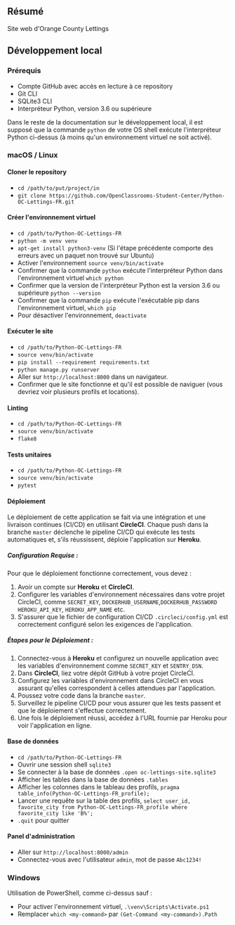 ## Résumé

Site web d'Orange County Lettings

## Développement local

### Prérequis

- Compte GitHub avec accès en lecture à ce repository
- Git CLI
- SQLite3 CLI
- Interpréteur Python, version 3.6 ou supérieure

Dans le reste de la documentation sur le développement local, il est supposé que la commande `python` de votre OS shell exécute l'interpréteur Python ci-dessus (à moins qu'un environnement virtuel ne soit activé).

### macOS / Linux

#### Cloner le repository

- `cd /path/to/put/project/in`
- `git clone https://github.com/OpenClassrooms-Student-Center/Python-OC-Lettings-FR.git`

#### Créer l'environnement virtuel

- `cd /path/to/Python-OC-Lettings-FR`
- `python -m venv venv`
- `apt-get install python3-venv` (Si l'étape précédente comporte des erreurs avec un paquet non trouvé sur Ubuntu)
- Activer l'environnement `source venv/bin/activate`
- Confirmer que la commande `python` exécute l'interpréteur Python dans l'environnement virtuel
`which python`
- Confirmer que la version de l'interpréteur Python est la version 3.6 ou supérieure `python --version`
- Confirmer que la commande `pip` exécute l'exécutable pip dans l'environnement virtuel, `which pip`
- Pour désactiver l'environnement, `deactivate`

#### Exécuter le site

- `cd /path/to/Python-OC-Lettings-FR`
- `source venv/bin/activate`
- `pip install --requirement requirements.txt`
- `python manage.py runserver`
- Aller sur `http://localhost:8000` dans un navigateur.
- Confirmer que le site fonctionne et qu'il est possible de naviguer (vous devriez voir plusieurs profils et locations).

#### Linting

- `cd /path/to/Python-OC-Lettings-FR`
- `source venv/bin/activate`
- `flake8`

#### Tests unitaires

- `cd /path/to/Python-OC-Lettings-FR`
- `source venv/bin/activate`
- `pytest`

#### Déploiement

Le déploiement de cette application se fait via une intégration et une livraison continues (CI/CD) en utilisant **CircleCI**. Chaque push dans la branche `master` déclenche le pipeline CI/CD qui exécute les tests automatiques et, s'ils réussissent, déploie l'application sur **Heroku**.

##### Configuration Requise :
Pour que le déploiement fonctionne correctement, vous devez :

1. Avoir un compte sur **Heroku** et **CircleCI**.
2. Configurer les variables d'environnement nécessaires dans votre projet CircleCI, comme `SECRET_KEY`, `DOCKERHUB_USERNAME`,`DOCKERHUB_PASSWORD` `HEROKU_API_KEY`, `HEROKU_APP_NAME` etc.
3. S'assurer que le fichier de configuration CI/CD `.circleci/config.yml` est correctement configuré selon les exigences de l'application.

##### Étapes pour le Déploiement :
1. Connectez-vous à **Heroku** et configurez un nouvelle application avec les variables d'environnement comme `SECRET_KEY` et `SENTRY_DSN`. 
2. Dans **CircleCI**, liez votre dépôt GitHub à votre projet CircleCI.
3. Configurez les variables d'environnement dans CircleCI en vous assurant qu'elles correspondent à celles attendues par l'application.
4. Poussez votre code dans la branche `master`.
5. Surveillez le pipeline CI/CD pour vous assurer que les tests passent et que le déploiement s'effectue correctement.
6. Une fois le déploiement réussi, accédez à l'URL fournie par Heroku pour voir l'application en ligne.

#### Base de données

- `cd /path/to/Python-OC-Lettings-FR`
- Ouvrir une session shell `sqlite3`
- Se connecter à la base de données `.open oc-lettings-site.sqlite3`
- Afficher les tables dans la base de données `.tables`
- Afficher les colonnes dans le tableau des profils, `pragma table_info(Python-OC-Lettings-FR_profile);`
- Lancer une requête sur la table des profils, `select user_id, favorite_city from
  Python-OC-Lettings-FR_profile where favorite_city like 'B%';`
- `.quit` pour quitter

#### Panel d'administration

- Aller sur `http://localhost:8000/admin`
- Connectez-vous avec l'utilisateur `admin`, mot de passe `Abc1234!`

### Windows

Utilisation de PowerShell, comme ci-dessus sauf :

- Pour activer l'environnement virtuel, `.\venv\Scripts\Activate.ps1` 
- Remplacer `which <my-command>` par `(Get-Command <my-command>).Path`

